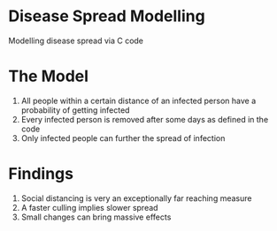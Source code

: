 # Disease Spread Modelling
Modelling disease spread via C code

# The Model
1. All people within a certain distance of an infected person have a probability of getting infected
2. Every infected person is removed after some days as defined in the code
3. Only infected people can further the spread of infection

# Findings
1. Social distancing is very an exceptionally far reaching measure
2. A faster culling implies slower spread
3. Small changes can bring massive effects
